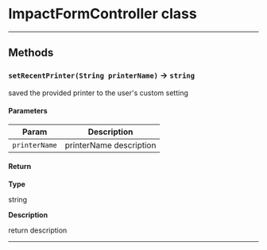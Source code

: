 # ImpactFormController class
---
## Methods
### `setRecentPrinter(String printerName)` → `string`

saved the provided printer to the user's custom setting

#### Parameters
|Param|Description|
|-----|-----------|
|`printerName` |  printerName description |

#### Return

**Type**

string

**Description**

return description

---
